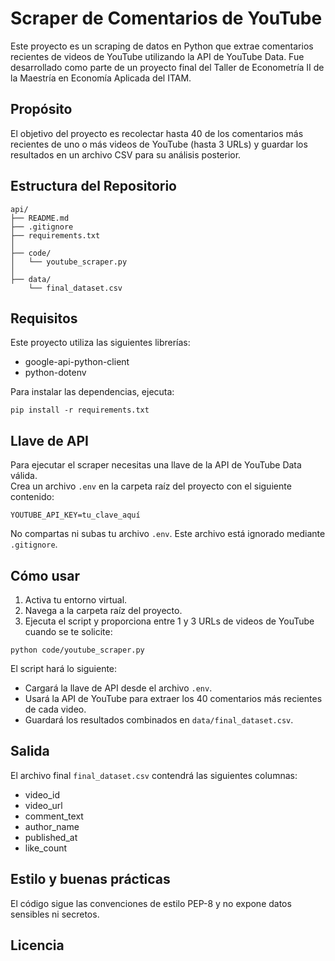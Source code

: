 # Scraper de Comentarios de YouTube

Este proyecto es un scraping de datos en Python que extrae comentarios recientes de videos de YouTube utilizando la API de YouTube Data. Fue desarrollado como parte de un proyecto final del Taller de Econometría II de la Maestría en Economía Aplicada del ITAM.

## Propósito

El objetivo del proyecto es recolectar hasta 40 de los comentarios más recientes de uno o más videos de YouTube (hasta 3 URLs) y guardar los resultados en un archivo CSV para su análisis posterior.

## Estructura del Repositorio

```
api/
├── README.md
├── .gitignore
├── requirements.txt
│
├── code/
│   └── youtube_scraper.py
│
├── data/
    └── final_dataset.csv
```

## Requisitos

Este proyecto utiliza las siguientes librerías:

- google-api-python-client
- python-dotenv

Para instalar las dependencias, ejecuta:

```
pip install -r requirements.txt
```

## Llave de API

Para ejecutar el scraper necesitas una llave de la API de YouTube Data válida.  
Crea un archivo `.env` en la carpeta raíz del proyecto con el siguiente contenido:

```
YOUTUBE_API_KEY=tu_clave_aquí
```

No compartas ni subas tu archivo `.env`. Este archivo está ignorado mediante `.gitignore`.

## Cómo usar

1. Activa tu entorno virtual.  
2. Navega a la carpeta raíz del proyecto.  
3. Ejecuta el script y proporciona entre 1 y 3 URLs de videos de YouTube cuando se te solicite:

```
python code/youtube_scraper.py
```

El script hará lo siguiente:

- Cargará la llave de API desde el archivo `.env`.
- Usará la API de YouTube para extraer los 40 comentarios más recientes de cada video.
- Guardará los resultados combinados en `data/final_dataset.csv`.

## Salida

El archivo final `final_dataset.csv` contendrá las siguientes columnas:

- video_id  
- video_url  
- comment_text  
- author_name  
- published_at  
- like_count

## Estilo y buenas prácticas

El código sigue las convenciones de estilo PEP-8 y no expone datos sensibles ni secretos.

## Licencia

